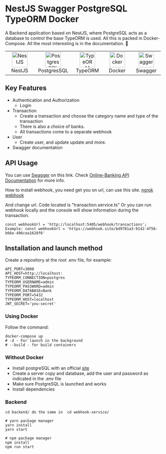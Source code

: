# NestJS Swagger PostgreSQL TypeORM Docker

A Backend application based on NestJS, where PostgreSQL acts as a database to control the base
TypeORM is used. All this is packed in Docker-Compose.
All the most interesting is in the documentation. 📗

<table width="100%">
  <tr>
    <td align="center" valign="middle" width="17%">
      <a href="https://nestjs.com/">
        <img height="50" alt="NestJS" src="https://hsto.org/getpro/habr/post_images/d11/98b/ac8/d1198bac8e4ced0d89d5e5983061f418.png"/>
      </a>
      <br />
      NestJS
    </td>
    <td align="center" valign="middle" width="17%">
      <a href="https://www.postgresql.org/">
      <img height="50" alt="PostgresSQL" src="https://upload.wikimedia.org/wikipedia/commons/thumb/2/29/Postgresql_elephant.svg/640px-Postgresql_elephant.svg.png"/>
      </a>
      <br />
      PostgresSQL
    </td>
    <td align="center" valign="middle" width="17%">
      <a href="https://typeorm.io/">
      <img height="50" alt="TypeORM" src="https://www.zoneofit.com/wp-content/uploads/2021/06/type-orm.png"/>
      </a>
      <br />
      TypeORM
    </td>
    <td align="center" valign="middle" width="17%">
      <a href="https://www.docker.com/">
      <img height="50" alt="Docker" src="https://d1.awsstatic.com/acs/characters/Logos/Docker-Logo_Horizontel_279x131.b8a5c41e56b77706656d61080f6a0217a3ba356d.png"/>
      </a>
      <br />
      Docker
    </td>
    <td align="center" valign="middle" width="17%">
      <a href="https://swagger.io/">
      <img height="50" alt="Swagger" src="https://upload.wikimedia.org/wikipedia/commons/a/ab/Swagger-logo.png"/>
      </a>
      <br />
      Swagger
    </td>
  </tr>
</table>

## Key Features

- Authentication and Authorization
  - Login
- Transaction
  - Create a transaction and choose the category name and type of the transaction
  - There is also a choice of banks.
  - All transactions come to a separate webhook
- User
  - Create user, and update update and more.
- Swagger documentation 

## API Usage

You can use [Swagger](http://localhost/api) on this link.
Check [Online-Banking API Documentation](https://documenter.getpostman.com/view/25263444/2s93CUJAAj) for more info.

How to install webhook, you need get you on url, can use this site.
[ngrok](https://ngrok.com/)
[webhook](https://webhook.site/)

And change url. Code located is "transaction.service.ts"
Or you can run webhook locally and the console will show information during the transaction.
```
const webhookUrl = 'http://localhost:5405/webhook/transactions';
Example: const webhookUrl = 'https://webhook.site/bd9781a3-9142-4f56-b66e-496cea1628f6'
```

## Installation and launch method

Create a repository at the root .env file, for example:

```dotenv
API_PORT=3000
API_HOST=http://localhost:
TYPEORM_CONNECTION=postgres
TYPEORM_USERNAME=admin
TYPEORM_PASSWORD=admin
TYPEORM_DATABASE=Bank
TYPEORM_PORT=5432
TYPEORM_HOST=localhost
JWT_SECRET='you-secret'
```

### Using Docker

Follow the command:

```shell
docker-compose up
# -d - For launch in the background
# --build - for build containers
```
### Without Docker
- Install postgreSQL with an official [site](https://www.postgresql.org/)
- Create a server copy and database, add the user and password as indicated in the .env file
- Make sure PostgreSQL is launched and works
- Install dependencies

### Backend

```shell
cd backend/ do the same in  cd webhook-service/

# yarn package manager
yarn install
yarn start

# npm package manager
npm install
npm run start
```